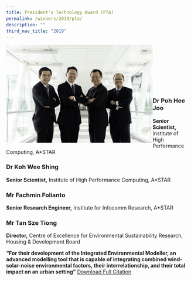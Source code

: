 ```yaml
---
title: President's Technology Award (PTA)
permalink: /winners/2019/pta/
description: ""
third_nav_title: "2019"
---
```

<img src="/images/Winners/2019/2019-pta-team.jpg" alt="2019 PTA team" style="width:400px" align="left"/><br><br><br><br><br><br><br>

### **Dr Poh Hee Joo**
<b>Senior Scientist,</b> Institute of High Performance Computing, A*STAR

### **Dr Koh Wee Shing**
<b>Senior Scientist,</b> Institute of High Performance Computing, A*STAR

### **Mr Fachmin Folianto**
<b>Senior Research Engineer,</b> Institute for Infocomm Research, A*STAR

### **Mr Tan Sze Tiong**
<b>Director,</b> Centre of Excellence for Environmental Sustainability Research, Housing & Development Board<br>

<b>“For their development of the Integrated Environmental Modeller, an advanced modelling tool that is capable of integrating combined wind-solar-noise environmental factors, their interrelationship, and their total impact on an urban setting”</b> [Download Full Citation](/files/Citations/2019/2019-psa-asso-prof-audry-chua-team.pdf)
<br><br><br>
